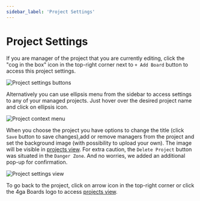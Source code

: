 ```yaml
---
sidebar_label: 'Project Settings'
---
```


# Project Settings
If you are manager of the project that you are currently editing, click the "cog in the box" icon in the top-right corner next to `+ Add Board` button to access this project settings.

![Project settings buttons](/img/settingsprojectcogicon_en.png) 	

Alternatively you can use ellipsis menu from the sidebar to access settings to any of your managed projects. Just hover over the desired project name and click on ellipsis icon.

![Project context menu](/img/projectsmenu_en.png)


When you choose the project you have options to change the title (click `Save` button to save changes),add or remove managers from the project and set the background image (with possibility to upload your own). The image will be visible in [projects view](./project). For extra caution, the `Delete Project` button was situated in the `Danger Zone`. And no worries, we added an additional pop-up for confirmation.

![Project settings view](/img/projectsettings_en.png)

To go back to the project, click on arrow icon in the top-right corner or click the 4ga Boards logo to access [projects view](./project).
